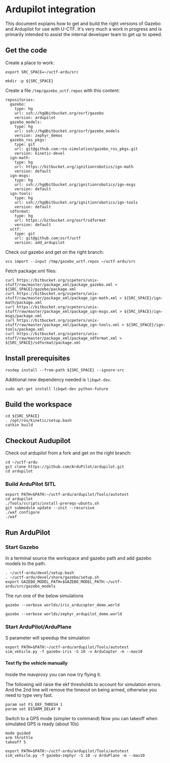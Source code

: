 # Ardupilot integration

This document explains how to get and build the right versions of Gazebo and Ardupilot for use with U-CTF.
It's very much a work in progress and is primarily intended to assist the internal developer team to get up to speed.


## Get the code

Create a place to work:
~~~
export SRC_SPACE=~/uctf-ardu/src

mkdir -p ${SRC_SPACE}
~~~


Create a file `/tmp/gazebo_uctf.repos` with this content:
~~~
repositories:
  gazebo:
    type: hg
    url: ssh://hg@bitbucket.org/osrf/gazebo
    version: ardupilot
  gazebo_models:
    type: hg
    url: ssh://hg@bitbucket.org/osrf/gazebo_models
    version: zephyr_demos
  gazebo_ros_pkgs:
    type: git
    url: git@github.com:ros-simulation/gazebo_ros_pkgs.git
    version: kinetic-devel
  ign-math:
    type: hg
    url: https://bitbucket.org/ignitionrobotics/ign-math
    version: default
  ign-msgs:
    type: hg
    url: ssh://hg@bitbucket.org/ignitionrobotics/ign-msgs
    version: default
  ign-tools:
    type: hg
    url: ssh://hg@bitbucket.org/ignitionrobotics/ign-tools
    version: default
  sdformat:
    type: hg
    url: https://bitbucket.org/osrf/sdformat
    version: default
  uctf:
    type: git
    url: git@github.com:osrf/uctf
    version: add_ardupilot
~~~

Check out gazebo and get on the right branch:
~~~
vcs import --input /tmp/gazebo_uctf.repos ~/uctf-ardu/src
~~~

Fetch package.xml files:
~~~
curl https://bitbucket.org/scpeters/unix-stuff/raw/master/package_xml/package_gazebo.xml > ${SRC_SPACE}/gazebo/package.xml
curl https://bitbucket.org/scpeters/unix-stuff/raw/master/package_xml/package_ign-math.xml > ${SRC_SPACE}/ign-math/package.xml
curl https://bitbucket.org/scpeters/unix-stuff/raw/master/package_xml/package_ign-msgs.xml > ${SRC_SPACE}/ign-msgs/package.xml
curl https://bitbucket.org/scpeters/unix-stuff/raw/master/package_xml/package_ign-tools.xml > ${SRC_SPACE}/ign-tools/package.xml
curl https://bitbucket.org/scpeters/unix-stuff/raw/master/package_xml/package_sdformat.xml > ${SRC_SPACE}/sdformat/package.xml
~~~

## Install prerequisites

~~~
rosdep install --from-path ${SRC_SPACE} --ignore-src
~~~

Additional new dependency needed is `libqwt-dev`.
~~~
sudo apt-get install libqwt-dev python-future
~~~

## Build the workspace

~~~
cd ${SRC_SPACE}
. /opt/ros/kinetic/setup.bash
catkin build
~~~

## Checkout Audupilot

Check out ardupilot from a fork and get on the right branch:
~~~
cd ~/uctf-ardu
git clone https://github.com/ArduPilot/ardupilot.git
cd ardupilot
~~~

### Build ArduPilot SITL

~~~
export PATH=$PATH:~/uctf-ardu/ardupilot/Tools/autotest
cd ardupilot
./Tools/scripts/install-prereqs-ubuntu.sh
git submodule update --init --recursive
./waf configure
./waf
~~~

## Run ArduPilot

### Start Gazebo

In a terminal source the workspace and gazebo path and add gazebo models to the path.

~~~
. ~/uctf-ardu/devel/setup.bash
. ~/uctf-ardu/devel/share/gazebo/setup.sh
export GAZEBO_MODEL_PATH=$GAZEBO_MODEL_PATH:~/uctf-ardu/src/gazebo_models
~~~

The run one of the below simulations
~~~
gazebo --verbose worlds/iris_arducopter_demo.world
~~~

~~~
gazebo --verbose worlds/zephyr_ardupilot_demo.world
~~~


### Start ArduPilot/ArduPlane
S parameter will speedup the simulation
~~~
export PATH=$PATH:~/uctf-ardu/ardupilot/Tools/autotest
sim_vehicle.py -f gazebo-iris -S 10 -v ArduCopter -m --mav10
~~~

#### Test fly the vehicle manually
Inside the mavproxy you can now try flying it. 

The following will raise the ekf thresholds to account for simulation errors.
And the 2nd line will remove the timeout on being armed, otherwise you need to type very fast.

```
param set FS_EKF_THRESH 1
param set DISARM_DELAY 0
```

Switch to a GPS mode (simpler to command)
Now you can takeoff when simulated GPS is ready (about 10s)
```
mode guided
arm throttle
takeoff 5
```

~~~
export PATH=$PATH:~/uctf-ardu/ardupilot/Tools/autotest
sim_vehicle.py -f gazebo-zephyr -S 10 -v ArduPlane -m --mav10
~~~
